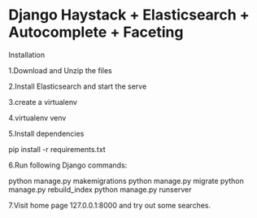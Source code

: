 # Django Haystack + Elasticsearch + Autocomplete + Faceting


Installation

1.Download and Unzip the files

2.Install Elasticsearch and start the serve

3.create a virtualenv

4.virtualenv venv

5.Install dependencies

pip install -r requirements.txt

6.Run following Django commands:

python manage.py makemigrations 
python manage.py migrate 
python manage.py rebuild_index 
python manage.py runserver

7.Visit home page 127.0.0.1:8000 and try out some searches.
